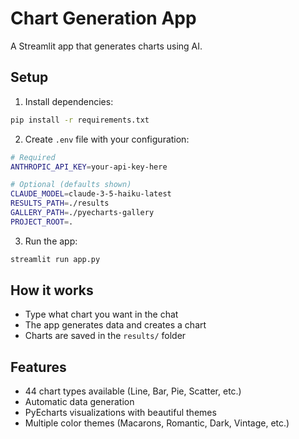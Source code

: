 # Chart Generation App

A Streamlit app that generates charts using AI.

## Setup

1. Install dependencies:
```bash
pip install -r requirements.txt
```

2. Create `.env` file with your configuration:
```bash
# Required
ANTHROPIC_API_KEY=your-api-key-here

# Optional (defaults shown)
CLAUDE_MODEL=claude-3-5-haiku-latest
RESULTS_PATH=./results
GALLERY_PATH=./pyecharts-gallery
PROJECT_ROOT=.
```

3. Run the app:
```bash
streamlit run app.py
```

## How it works

- Type what chart you want in the chat
- The app generates data and creates a chart
- Charts are saved in the `results/` folder

## Features

- 44 chart types available (Line, Bar, Pie, Scatter, etc.)
- Automatic data generation
- PyEcharts visualizations with beautiful themes
- Multiple color themes (Macarons, Romantic, Dark, Vintage, etc.)
